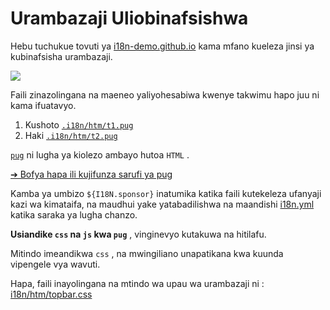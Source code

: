 # Urambazaji Uliobinafsishwa

Hebu tuchukue tovuti ya [i18n-demo.github.io](//i18n-demo.github.io) kama mfano kueleza jinsi ya kubinafsisha urambazaji.

![](https://p.3ti.site/1731036697.avif)

Faili zinazolingana na maeneo yaliyohesabiwa kwenye takwimu hapo juu ni kama ifuatavyo.

1. Kushoto [`.i18n/htm/t1.pug`](https://github.com/i18n-site/demo.i18n.site/blob/main/.i18n/htm/t1.pug)
2. Haki [`.i18n/htm/t2.pug`](https://github.com/i18n-site/demo.i18n.site/blob/main/.i18n/htm/t2.pug)

[`pug`](https://pugjs.org) ni lugha ya kiolezo ambayo hutoa `HTML` .

[➔ Bofya hapa ili kujifunza sarufi ya pug](https://pugjs.org)

Kamba ya umbizo `${I18N.sponsor}` inatumika katika faili kutekeleza ufanyaji kazi wa kimataifa, na maudhui yake yatabadilishwa na maandishi [i18n.yml](https://github.com/i18n-site/demo.i18n.site/blob/main/en/i18n.yml) katika saraka ya lugha chanzo.

**Usiandike `css` na `js` kwa `pug`** , vinginevyo kutakuwa na hitilafu.

Mitindo imeandikwa `css` , na mwingiliano unapatikana kwa kuunda vipengele vya wavuti.

Hapa, faili inayolingana na mtindo wa upau wa urambazaji ni : [i18n/htm/topbar.css](https://github.com/i18n-site/demo.i18n.site/blob/main/.i18n/htm/topbar.css)